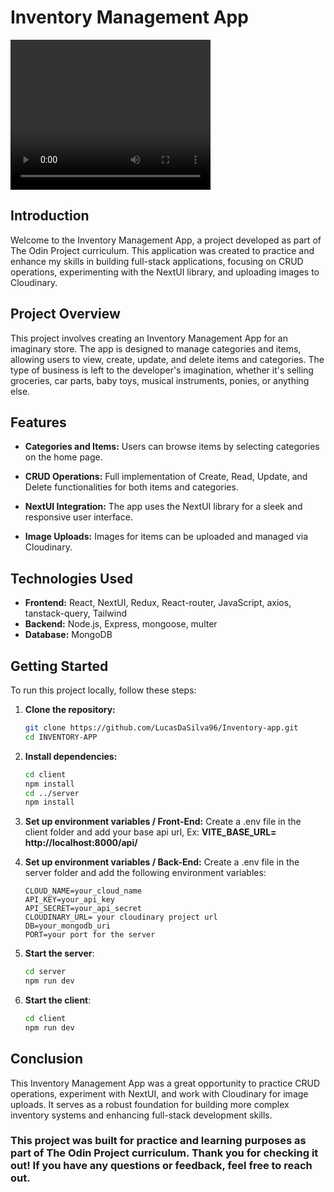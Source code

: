 # Inventory Management App

<video src="https://www.youtube.com/watch?v=V2JS_dRl_uY&t=16s&ab_channel=LucasDaSilva" width="320" height="240" controls></video>

## Introduction

Welcome to the Inventory Management App, a project developed as part of The Odin Project curriculum. This application was created to practice and enhance my skills in building full-stack applications, focusing on CRUD operations, experimenting with the NextUI library, and uploading images to Cloudinary.

## Project Overview

This project involves creating an Inventory Management App for an imaginary store. The app is designed to manage categories and items, allowing users to view, create, update, and delete items and categories. The type of business is left to the developer's imagination, whether it's selling groceries, car parts, baby toys, musical instruments, ponies, or anything else.

## Features

- **Categories and Items:** Users can browse items by selecting categories on the home page.

- **CRUD Operations:** Full implementation of Create, Read, Update, and Delete functionalities for both items and categories.

- **NextUI Integration:** The app uses the NextUI library for a sleek and responsive user interface.

- **Image Uploads:** Images for items can be uploaded and managed via Cloudinary.

## Technologies Used

- **Frontend:** React, NextUI, Redux, React-router, JavaScript, axios, tanstack-query, Tailwind
- **Backend:** Node.js, Express, mongoose, multer
- **Database:** MongoDB

## Getting Started

To run this project locally, follow these steps:

1. **Clone the repository:**

   ```bash
   git clone https://github.com/LucasDaSilva96/Inventory-app.git
   cd INVENTORY-APP
   ```

2. **Install dependencies:**

   ```bash
   cd client
   npm install
   cd ../server
   npm install

   ```

3. **Set up environment variables / Front-End:**
   Create a .env file in the client folder and add your base api url,
   Ex: **VITE_BASE_URL= http://localhost:8000/api/**

4. **Set up environment variables / Back-End:**
   Create a .env file in the server folder and add the following environment variables:

   ```plaintext
   CLOUD_NAME=your_cloud_name
   API_KEY=your_api_key
   API_SECRET=your_api_secret
   CLOUDINARY_URL= your cloudinary project url
   DB=your_mongodb_uri
   PORT=your port for the server
   ```

5. **Start the server**:

   ```bash
   cd server
   npm run dev
   ```

6. **Start the client**:

   ```bash
   cd client
   npm run dev
   ```

## Conclusion

This Inventory Management App was a great opportunity to practice CRUD operations, experiment with NextUI, and work with Cloudinary for image uploads. It serves as a robust foundation for building more complex inventory systems and enhancing full-stack development skills.

### This project was built for practice and learning purposes as part of The Odin Project curriculum. Thank you for checking it out! If you have any questions or feedback, feel free to reach out.
